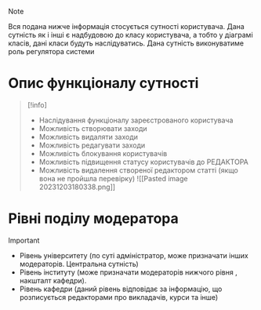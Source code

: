 > [!note] 
> Вся подана нижче інформація стосується сутності користувача. Дана сутність як і інші є надбудовою до класу користувача, а тобто у діаграмі класів, дані класи будуть наслідуватись. Дана сутність виконуватиме роль регулятора системи 

# Опис функціоналу сутності

> [!info] 
> - Наслідування функціоналу зареєстрованого користувача
>- Можливість створювати заходи
>- Можливість видаляти заходи
>- Можливість редагувати заходи
>- Можливість блокування користувачів
>- Можливість підвищення статусу користувачів до РЕДАКТОРА
>- Можливість видалення створеної редактором статті (якщо вона не пройшла перевірку)
>  ![[Pasted image 20231203180338.png]] 

# Рівні поділу модератора

> [!important] 
> - Рівень університету (по суті адміністратор, може призначати інших модераторів. Центральна сутність)
>- Рівень інституту (може призначати модераторів нижчого рівня , накшталт кафедри).
>- Рівень кафедри (даний рівень відповідає за інформацію, що розписується редакторами про викладачів, курси та інше) 


